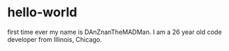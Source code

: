 # hello-world
first time ever
my name is DAnZnanTheMADMan. I am a 26 year old code developer from Illinois, Chicago.
